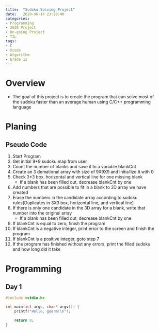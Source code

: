 ```yaml
---
title:  "Sudoku Solving Project"
date:   2020-06-14 23:26:40
categories:
- Programming
- 2020 Project
- On-going Project
- TIL
tags:
- C
- Xcode
- Algorithm
- Grade 12
---
```

# Overview
* The goal of this project is to create the program that can solve most of the sudoku faster than an average human using C/C++ programming language

# Planing
## Pseudo Code
1. Start Program
2. Get initial 9*9 sudoku map from user
3. Count the number of blanks and save it to a variable blankCnt
4. Create an 3 demational array with size of 9X9X9 and initiallize it with 0
5. Check 3*3 box, horizontal and vertical line for one missing blank
    * If a blank has been filled out, decrease blankCnt by one
6. Add numbers that are possible to fit in a blank to 3D array we have created
7. Erase the numbers in the candidate array according to sudoku rules(Duplicates in 3X3 box, horizontal line, and vertical line)
8. If there is only one candidate in the 3D array for a blank, write that number into the original array
    * If a blank has been filled out, decrease blankCnt by one
9. If blankCnt is equal to zero, finish the program
10. If blankCnt is a negative integer, print error to the screen and finish the program
11. If blankCnt is a positive integer, goto step 7
12. If the program has finished without any errors, print the filled sudoku and how long did it take

# Programming
## Day 1
```cpp
#include <stdio.h>

int main(int argc, char* argv[]) {
	printf("Hello, goorm!\n");
	
	return 0;
}
```
